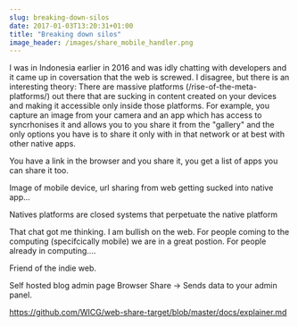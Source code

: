```yaml
---
slug: breaking-down-silos
date: 2017-01-03T13:20:31+01:00
title: "Breaking down silos"
image_header: /images/share_mobile_handler.png
---
```


I was in Indonesia earlier in 2016 and was idly chatting with developers and it
came up in coversation that the web is screwed. I disagree, but there is an
interesting theory: There are massive platforms (/rise-of-the-meta-platforms/)
out there that are sucking in content created on your devices and making it
accessible only inside those platforms. For example, you capture an image from
your camera and an app which has access to syncrhonises it and allows you to
you share it from the "gallery" and the only options you have is to share it 
only with in that network or at best with other native apps.



You have a link in the browser and you share it, you get a list of apps you can
share it too.

Image of mobile device, url sharing from web getting sucked into native app...

Natives platforms are closed systems that perpetuate the native platform

That chat got me thinking. I am bullish on the web. For people coming to the
computing (specifcically mobile) we are in a great postion. For people already
in computing....

Friend of the indie web.

Self hosted blog admin page
Browser Share -> Sends data to your admin panel.

https://github.com/WICG/web-share-target/blob/master/docs/explainer.md

